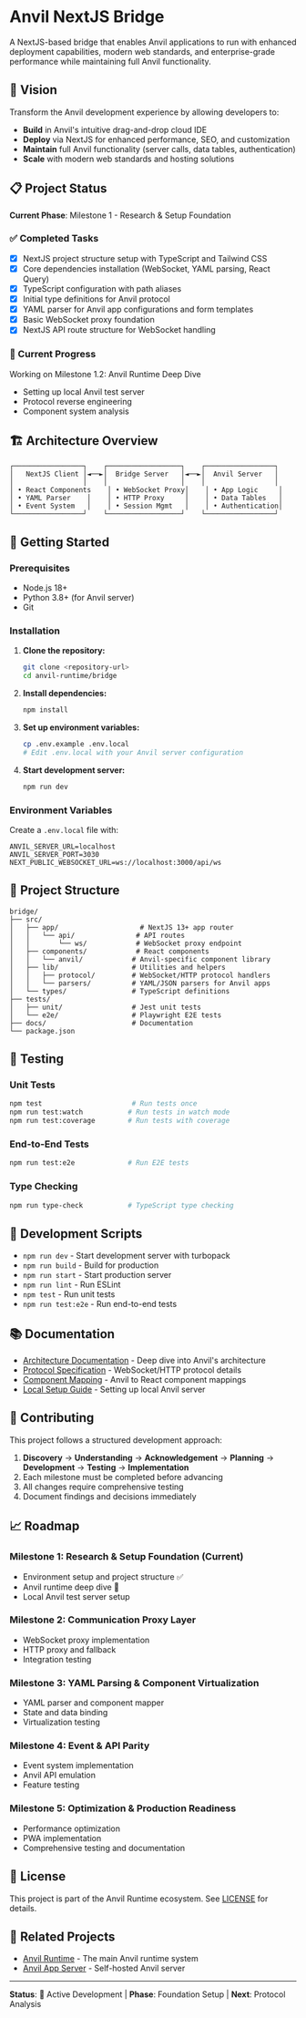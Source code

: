 # Anvil NextJS Bridge

A NextJS-based bridge that enables Anvil applications to run with enhanced deployment capabilities, modern web standards, and enterprise-grade performance while maintaining full Anvil functionality.

## 🎯 Vision

Transform the Anvil development experience by allowing developers to:
- **Build** in Anvil's intuitive drag-and-drop cloud IDE
- **Deploy** via NextJS for enhanced performance, SEO, and customization
- **Maintain** full Anvil functionality (server calls, data tables, authentication)
- **Scale** with modern web standards and hosting solutions

## 📋 Project Status

**Current Phase**: Milestone 1 - Research & Setup Foundation

### ✅ Completed Tasks
- [x] NextJS project structure setup with TypeScript and Tailwind CSS
- [x] Core dependencies installation (WebSocket, YAML parsing, React Query)
- [x] TypeScript configuration with path aliases
- [x] Initial type definitions for Anvil protocol
- [x] YAML parser for Anvil app configurations and form templates
- [x] Basic WebSocket proxy foundation
- [x] NextJS API route structure for WebSocket handling

### 🔄 Current Progress
Working on Milestone 1.2: Anvil Runtime Deep Dive
- Setting up local Anvil test server
- Protocol reverse engineering
- Component system analysis

## 🏗️ Architecture Overview

```
┌─────────────────┐    ┌──────────────────┐    ┌─────────────────┐
│   NextJS Client │◄──►│  Bridge Server   │◄──►│  Anvil Server   │
│                 │    │                  │    │                 │
│ • React Components    │ • WebSocket Proxy│    │ • App Logic     │
│ • YAML Parser    │    │ • HTTP Proxy     │    │ • Data Tables   │
│ • Event System   │    │ • Session Mgmt   │    │ • Authentication│
└─────────────────┘    └──────────────────┘    └─────────────────┘
```

## 🚀 Getting Started

### Prerequisites
- Node.js 18+
- Python 3.8+ (for Anvil server)
- Git

### Installation

1. **Clone the repository:**
   ```bash
   git clone <repository-url>
   cd anvil-runtime/bridge
   ```

2. **Install dependencies:**
   ```bash
   npm install
   ```

3. **Set up environment variables:**
   ```bash
   cp .env.example .env.local
   # Edit .env.local with your Anvil server configuration
   ```

4. **Start development server:**
   ```bash
   npm run dev
   ```

### Environment Variables

Create a `.env.local` file with:

```env
ANVIL_SERVER_URL=localhost
ANVIL_SERVER_PORT=3030
NEXT_PUBLIC_WEBSOCKET_URL=ws://localhost:3000/api/ws
```

## 📁 Project Structure

```
bridge/
├── src/
│   ├── app/                    # NextJS 13+ app router
│   │   └── api/               # API routes
│   │       └── ws/            # WebSocket proxy endpoint
│   ├── components/            # React components
│   │   └── anvil/            # Anvil-specific component library
│   ├── lib/                  # Utilities and helpers
│   │   ├── protocol/         # WebSocket/HTTP protocol handlers
│   │   └── parsers/          # YAML/JSON parsers for Anvil apps
│   └── types/                # TypeScript definitions
├── tests/
│   ├── unit/                 # Jest unit tests
│   └── e2e/                  # Playwright E2E tests
├── docs/                     # Documentation
└── package.json
```

## 🧪 Testing

### Unit Tests
```bash
npm test                      # Run tests once
npm run test:watch           # Run tests in watch mode
npm run test:coverage        # Run tests with coverage
```

### End-to-End Tests
```bash
npm run test:e2e             # Run E2E tests
```

### Type Checking
```bash
npm run type-check           # TypeScript type checking
```

## 🔧 Development Scripts

- `npm run dev` - Start development server with turbopack
- `npm run build` - Build for production
- `npm run start` - Start production server
- `npm run lint` - Run ESLint
- `npm test` - Run unit tests
- `npm run test:e2e` - Run end-to-end tests

## 📚 Documentation

- [Architecture Documentation](./docs/anvil-architecture.md) - Deep dive into Anvil's architecture
- [Protocol Specification](./docs/protocol-spec.md) - WebSocket/HTTP protocol details
- [Component Mapping](./docs/component-mapping.md) - Anvil to React component mappings
- [Local Setup Guide](./docs/local-anvil-setup.md) - Setting up local Anvil server

## 🤝 Contributing

This project follows a structured development approach:

1. **Discovery** → **Understanding** → **Acknowledgement** → **Planning** → **Development** → **Testing** → **Implementation**
2. Each milestone must be completed before advancing
3. All changes require comprehensive testing
4. Document findings and decisions immediately

## 📈 Roadmap

### Milestone 1: Research & Setup Foundation (Current)
- Environment setup and project structure ✅
- Anvil runtime deep dive 🔄
- Local Anvil test server setup

### Milestone 2: Communication Proxy Layer
- WebSocket proxy implementation
- HTTP proxy and fallback
- Integration testing

### Milestone 3: YAML Parsing & Component Virtualization
- YAML parser and component mapper
- State and data binding
- Virtualization testing

### Milestone 4: Event & API Parity
- Event system implementation
- Anvil API emulation
- Feature testing

### Milestone 5: Optimization & Production Readiness
- Performance optimization
- PWA implementation
- Comprehensive testing and documentation

## 📄 License

This project is part of the Anvil Runtime ecosystem. See [LICENSE](../LICENSE) for details.

## 🔗 Related Projects

- [Anvil Runtime](https://github.com/anvil-works/anvil-runtime) - The main Anvil runtime system
- [Anvil App Server](https://pypi.org/project/anvil-app-server/) - Self-hosted Anvil server

---

**Status**: 🔄 Active Development | **Phase**: Foundation Setup | **Next**: Protocol Analysis

